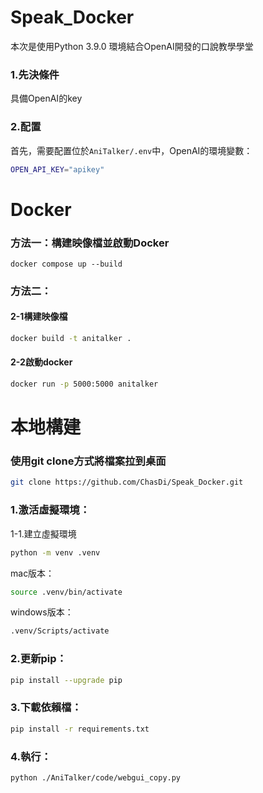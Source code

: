 # Speak_Docker
本次是使用Python 3.9.0 環境結合OpenAI開發的口說教學學堂
### 1.先決條件
具備OpenAI的key
### 2.配置
首先，需要配置位於`AniTalker/.env`中，OpenAI的環境變數：
```bash
OPEN_API_KEY="apikey"
```

# Docker
### 方法一：構建映像檔並啟動Docker
```bsah
docker compose up --build
```
### 方法二：
#### 2-1構建映像檔
```bash
docker build -t anitalker .
```
#### 2-2啟動docker
```bash
docker run -p 5000:5000 anitalker
```
# 本地構建
### 使用git clone方式將檔案拉到桌面
```bash
git clone https://github.com/ChasDi/Speak_Docker.git
```
### 1.激活虛擬環境：
1-1.建立虛擬環境
``` bash
python -m venv .venv
```
mac版本：
``` bash
source .venv/bin/activate 
```
windows版本：
``` bash
.venv/Scripts/activate
```
### 2.更新pip：
 ``` bash
pip install --upgrade pip
```
### 3.下載依賴檔：
``` bash
pip install -r requirements.txt
```
### 4.執行：
```bash
python ./AniTalker/code/webgui_copy.py
```
